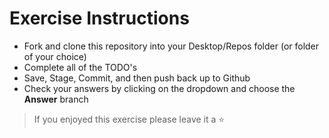# Exercise Instructions

- Fork and clone this repository into your Desktop/Repos folder (or folder of your choice)
- Complete all of the TODO's 
- Save, Stage, Commit, and then push back up to Github
- Check your answers by clicking on the dropdown and choose the **Answer** branch

> If you enjoyed this exercise please leave it a ⭐
